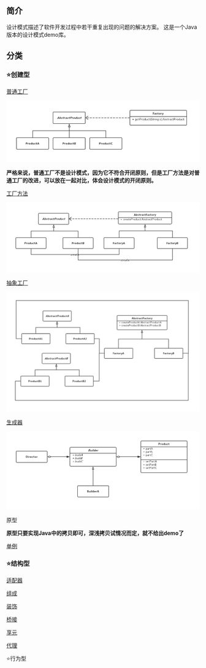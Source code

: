 ## 简介
设计模式描述了软件开发过程中若干重复出现的问题的解决方案。
这是一个Java版本的设计模式demo库。

## 分类

### :star:创建型

[普通工厂](src/simplefactory)

![simplefactory](/img/simplefactory.png)

**严格来说，普通工厂不是设计模式，因为它不符合开闭原则，但是工厂方法是对普通工厂的改进，可以放在一起对比，体会设计模式的开闭原则。**

[工厂方法](src/factorymethod)

![factorymethod](/img/factorymethod.png)

[抽象工厂](src/abstractfactory)

![abstractfactory](/img/abstractfactory.png)

[生成器](src/builder)

![builder](/img/builder.png)

原型	

**原型只要实现Java中的拷贝即可，深浅拷贝试情况而定，就不给出demo了**

[单例](src/singleton)

### :star:结构型

[适配器](/src/adapter)

[组成](/src/composite)

[装饰](/src/decorator)

[桥接](/src/bridge)

[享元](/src/flyweight)

[代理](/src/proxy)

:star:行为型